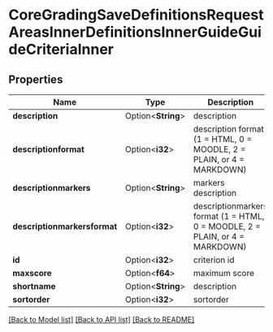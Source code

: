 # CoreGradingSaveDefinitionsRequestAreasInnerDefinitionsInnerGuideGuideCriteriaInner

## Properties

Name | Type | Description | Notes
------------ | ------------- | ------------- | -------------
**description** | Option<**String**> | description | [optional]
**descriptionformat** | Option<**i32**> | description format (1 = HTML, 0 = MOODLE, 2 = PLAIN, or 4 = MARKDOWN) | [optional]
**descriptionmarkers** | Option<**String**> | markers description | [optional]
**descriptionmarkersformat** | Option<**i32**> | descriptionmarkers format (1 = HTML, 0 = MOODLE, 2 = PLAIN, or 4 = MARKDOWN) | [optional]
**id** | Option<**i32**> | criterion id | [optional]
**maxscore** | Option<**f64**> | maximum score | [optional]
**shortname** | Option<**String**> | description | [optional]
**sortorder** | Option<**i32**> | sortorder | [optional]

[[Back to Model list]](../README.md#documentation-for-models) [[Back to API list]](../README.md#documentation-for-api-endpoints) [[Back to README]](../README.md)


